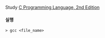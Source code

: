 

Study [C Programming Language, 2nd Edition](https://www.amazon.com/Programming-Language-2nd-Brian-Kernighan/dp/0131103628)

#### 실행
```
> gcc <file_name>
```